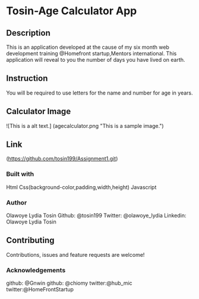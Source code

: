  # Tosin-Age Calculator App 
## Description
This is an application developed at the cause of my six month web development training @Homefront startup,Mentors international.
 This application will reveal to you the number of days you have lived on earth.
## Instruction
You will be required to use letters for the name and number for age in years.

## Calculator Image
![This is a alt text.] (agecalculator.png "This is a sample image.")

## Link
(https://github.com/tosin199/Assignment1.git)

### Built with
Html
Css(background-color,padding,width,height)
Javascript

### Author
Olawoye Lydia Tosin
Github: @tosin199
Twitter: @olawoye_lydia
Linkedin: Olawoye Lydia Tosin

## Contributing
Contributions, issues and feature requests are welcome!

### Acknowledgements
github: @Gnwin
github: @chiomy
twitter:@hub_mic
twitter:@HomeFrontStartup
